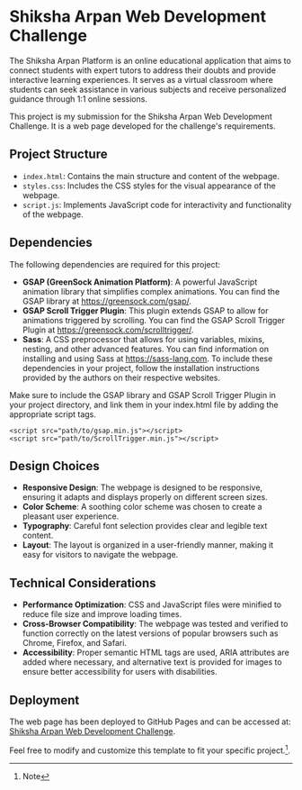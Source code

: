 # Shiksha Arpan Web Development Challenge

The Shiksha Arpan Platform is an online educational application that aims to connect students with expert tutors to address their doubts and provide interactive learning experiences. It serves as a virtual classroom where students can seek assistance in various subjects and receive personalized guidance through 1:1 online sessions.

This project is my submission for the Shiksha Arpan Web Development Challenge. It is a web page developed for the challenge's requirements.

## Project Structure

-   `index.html`: Contains the main structure and content of the webpage.
-   `styles.css`: Includes the CSS styles for the visual appearance of the webpage.
-   `script.js`: Implements JavaScript code for interactivity and functionality of the webpage.

## Dependencies

The following dependencies are required for this project:

-   **GSAP (GreenSock Animation Platform)**: A powerful JavaScript animation library that simplifies complex animations. You can find the GSAP library at https://greensock.com/gsap/.
-   **GSAP Scroll Trigger Plugin**: This plugin extends GSAP to allow for animations triggered by scrolling. You can find the GSAP Scroll Trigger Plugin at https://greensock.com/scrolltrigger/.
    [^1]:Note
-   **Sass**: A CSS preprocessor that allows for using variables, mixins, nesting, and other advanced features. You can find information on installing and using Sass at https://sass-lang.com.
    To include these dependencies in your project, follow the installation instructions provided by the authors on their respective websites.

Make sure to include the GSAP library and GSAP Scroll Trigger Plugin in your project directory, and link them in your index.html file by adding the appropriate script tags.

```
<script src="path/to/gsap.min.js"></script>
<script src="path/to/ScrollTrigger.min.js"></script>
```

## Design Choices

-   **Responsive Design**: The webpage is designed to be responsive, ensuring it adapts and displays properly on different screen sizes.
-   **Color Scheme**: A soothing color scheme was chosen to create a pleasant user experience.
-   **Typography**: Careful font selection provides clear and legible text content.
-   **Layout**: The layout is organized in a user-friendly manner, making it easy for visitors to navigate the webpage.

## Technical Considerations

-   **Performance Optimization**: CSS and JavaScript files were minified to reduce file size and improve loading times.
-   **Cross-Browser Compatibility**: The webpage was tested and verified to function correctly on the latest versions of popular browsers such as Chrome, Firefox, and Safari.
-   **Accessibility**: Proper semantic HTML tags are used, ARIA attributes are added where necessary, and alternative text is provided for images to ensure better accessibility for users with disabilities.

## Deployment

The web page has been deployed to GitHub Pages and can be accessed at: [Shiksha Arpan Web Development Challenge](https://aryan9901.github.io/Shiksha-Arpan-Web-Development-Challenge-/).

Feel free to modify and customize this template to fit your specific project.[^1].
